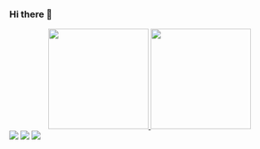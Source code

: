 ### Hi there 👋
<div align="center">
  <a href="https://github.com/guto-welter">
  <img height="180em" src="https://github-readme-stats.vercel.app/api?username=guto-welter&show_icons=true&theme=dracula&include_all_commits=true&count_private=true"/>
  <img height="180em" src="https://github-readme-stats.vercel.app/api/top-langs/?username=guto-welter&layout=compact&langs_count=7&theme=dracula"/>
</div>
  <div> 
  <a href="https://instagram.com/guto_welter" target="_blank"><img src="https://img.shields.io/badge/-Instagram-%23E4405F?style=for-the-badge&logo=instagram&logoColor=white" target="_blank"></a>
  <a href = "mailto:gustavowelter69@gmail.com"><img src="https://img.shields.io/badge/-Gmail-%23333?style=for-the-badge&logo=gmail&logoColor=white" target="_blank"></a>
  <a href="https://www.linkedin.com/in/gustavo-luis-welter-007093223" target="_blank"><img src="https://img.shields.io/badge/-LinkedIn-%230077B5?style=for-the-badge&logo=linkedin&logoColor=white" target="_blank"></a> 
